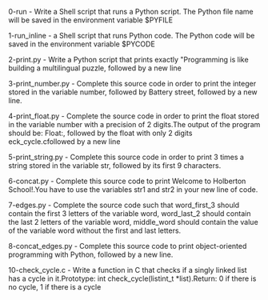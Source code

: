 0-run - Write a Shell script that runs a Python script. The Python file name will be saved in the environment variable $PYFILE

1-run_inline - a Shell script that runs Python code. The Python code will be saved in the environment variable $PYCODE

2-print.py - Write a Python script that prints exactly "Programming is like building a multilingual puzzle, followed by a new line

3-print_number.py - Complete this source code in order to print the integer stored in the variable number, followed by Battery street, followed by a new line.

4-print_float.py - Complete the source code in order to print the float stored in the variable number with a precision of 2 digits.The output of the program should be:
Float:, followed by the float with only 2 digits
eck_cycle.cfollowed by a new line

5-print_string.py - Complete this source code in order to print 3 times a string stored in the variable str, followed by its first 9 characters.

6-concat.py - Complete this source code to print Welcome to Holberton School!.You have to use the variables str1 and str2 in your new line of code.

7-edges.py - Complete the source code such that word_first_3 should contain the first 3 letters of the variable word, word_last_2 should contain the last 2 letters of the variable word, middle_word should contain the value of the variable word without the first and last letters.

8-concat_edges.py - Complete this source code to print object-oriented programming with Python, followed by a new line.

10-check_cycle.c - Write a function in C that checks if a singly linked list has a cycle in it.Prototype: int check_cycle(listint_t *list).Return: 0 if there is no cycle, 1 if there is a cycle

